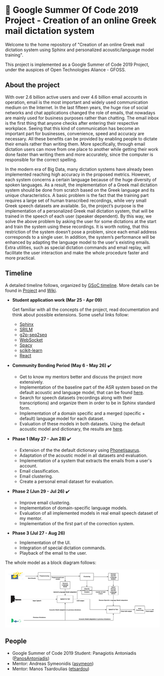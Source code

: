  # :rocket: Google Summer Of Code 2019 Project - Creation of an online Greek mail dictation system

Welcome to the home repository of "Creation of an online Greek mail dictation system using Sphinx and personalized acoustic/language model training".

This project is implemented as a Google Summer of Code 2019 Project, under the auspices of Open Technologies Aliance - GFOSS.

## About the project

With over 2.6 billion active users and over 4.6 billion email accounts in operation, email is the most important and widely used communication medium on the Internet. In the last fifteen years, the huge rise of social networks and chat applications changed the role of emails, that nowadays are mainly used for business purposes rather than chatting. The email inbox is the first thing that anyone checks after entering their respective workplace. Seeing that this kind of communication has become an important part for businesses, convenience, speed and accuracy are necessary. All these benefits can be provided by enabling people to dictate their emails rather than writing them. More specifically, through email dictation users can move from one place to another while getting their work done faster than writing them and more accurately, since the computer is responsible for the correct spelling.

In the modern era of Big Data, many dictation systems have already been implemented reaching high accuracy in the proposed metrics. However,  each system concerns a certain language because of the huge diversity of spoken languages. As a result, the implementation of a Greek mail dictation system should be done from scratch based on the Greek language and its unique characteristics. A basic problem is the fact that the training part requires a large set of human transcribed recordings, while very small Greek speech datasets are available. So, the project’s purpose is the implementation of a personalized Greek mail dictation system, that will be trained in the speech of each user (speaker dependent). By this way, we solve the above problem by asking the user for some dictations at the start and train the system using these recordings. Ιt is worth noting, that this restriction of the system doesn’t pose a problem, since each email address corresponds to a single user. In addition, the system’s performance will be enhanced by adapting the language model to the user's existing emails. Extra utilities, such as special dictation commands and email replay, will facilitate the user interaction and make the whole procedure faster and more practical.


## Timeline

A detailed timeline follows, organized by [GSoC timeline](https://developers.google.com/open-source/gsoc/timeline). More details can be found in [Project](https://github.com/eellak/gsoc2019-sphinx/projects/1) and [Wiki](https://github.com/eellak/gsoc2019-sphinx/wiki).

- __Student application work (Mar 25 - Apr 09)__
  
  Get familiar with all the concepts of the project, read documentation and think about possible extensions. Some useful links follow:
  - [Sphinx](https://cmusphinx.github.io/wiki/)
  - [SRILM](http://www.speech.sri.com/projects/srilm/)
  - [g2p-seq2seq](https://github.com/cmusphinx/g2p-seq2seq)
  - [WebSocket](https://blog.teamtreehouse.com/an-introduction-to-websockets)
  - [Spacy](https://spacy.io/)
  - [scikit-learn](https://scikit-learn.org/)
  - [React](https://reactjs.org/tutorial/tutorial.html)

- __Community Bonding Period (May 6 - May 26)__ :heavy_check_mark:
  - Get to know my mentors better and discuss the project more extensively.
  - Implementation of the baseline part of the ASR system based on the default acoustic and language model, that can be found [here](https://www.dropbox.com/sh/fl6698yfuam54ch/AABx4hHs4P5kFVBGJQQZN_Voa?dl=0).
  - Search for speech datasets (recordings along with their transcriptions) and organize them in order to be in Sphinx standard form.
  - Implementation of a domain specific and a merged (specific + default) language model for each dataset.
  - Evaluation of these models in both datasets. Using the default acoustic model and dictionary, the results are [here](https://github.com/eellak/gsoc2019-sphinx/wiki/Datasets-and-Adaptation).


- __Phase 1 (May 27 - Jun 28)__ :heavy_check_mark:
  - Extension of the the default dictionary using [Phonetisaurus](https://github.com/AdolfVonKleist/Phonetisaurus).
  - Adaptation of the acoustic model in all datasets and evaluation.
  - Implementation of a system that extracts the emails from a user's account.
  - Email classification.
  - Email clustering.
  - Create a personal email dataset for evaluation.

- __Phase 2 (Jun 29 - Jul 26)__ :heavy_check_mark:
  - Improve email clustering. 
  - Implementation of domain-specific language models.
  - Evaluation of all implemented models in real email speech dataset of my mentor.
  - Implementation of the first part of the correction system.
 
- __Phase 3 (Jul 27 - Aug 26)__
  - Implementation of the UI.
  - Integration of special dictation commands.
  - Playback of the email to the user.
 
The whole model as a block diagram follows:

<img src="https://github.com/eellak/gsoc2019-sphinx/blob/master/docs/pics/model2.png"/> 

## People
- Google Summer of Code 2019 Student: Panagiotis Antoniadis ([PanosAntoniadis](https://github.com/PanosAntoniadis))
- Mentor: Andreas Symeonidis ([asymeon](https://github.com/asymeon))
- Mentor: Manos Tsardoulias ([etsardou](https://github.com/etsardou))
